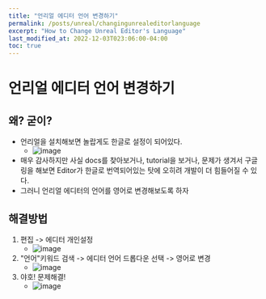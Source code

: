 ```yaml
---
title: "언리얼 에디터 언어 변경하기"
permalink: /posts/unreal/changingunrealeditorlanguage
excerpt: "How to Change Unreal Editor's Language"
last_modified_at: 2022-12-03T023:06:00-04:00
toc: true
---
```


# 언리얼 에디터 언어 변경하기
## 왜? 굳이?
- 언리얼을 설치해보면 놀랍게도 한글로 설정이 되어있다.
    - ![image](https://user-images.githubusercontent.com/11372675/205310729-6a58c332-199a-4892-94ea-2abb13c424b1.png)
- 매우 감사하지만 사실 docs를 찾아보거나, tutorial을 보거나, 문제가 생겨서 구글링을 해보면 Editor가 한글로 번역되어있는 탓에 오히려 개발이 더 힘들어질 수 있다.
- 그러니 언리얼 에디터의 언어를 영어로 변경해보도록 하자

## 해결방법
1. 편집 -> 에디터 개인설정
    - ![image](https://user-images.githubusercontent.com/11372675/205311472-f383b574-6d65-44cc-aee2-f1d4abec5b73.png)
2. "언어"키워드 검색 -> 에디터 언어 드롭다운 선택 -> 영어로 변경
    - ![image](https://user-images.githubusercontent.com/11372675/205311633-fba1ef5c-fe0a-4efe-a69b-ac91707b8ec1.png)
3. 야호! 문제해결!
    - ![image](https://user-images.githubusercontent.com/11372675/205311798-4a36778b-650c-4b40-953b-f756f6d9f94b.png)

